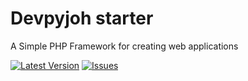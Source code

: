 # Devpyjoh starter
A Simple PHP Framework for creating web applications

[![Latest Version](https://img.shields.io/github/release/NyirendaJr/devpyjoh-starter.svg?style=flat-square)](https://github.com/NyirendaJr/devpyjoh-starter/releases)
[![Issues](https://img.shields.io/travis/NyirendaJr/devpyjoh-starter.svg?style=flat-square)](https://github.com/NyirendaJr/devpyjoh-starter/issues)

